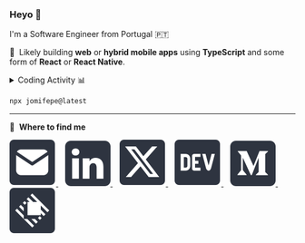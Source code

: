 ### Heyo 👋

I'm a Software Engineer from Portugal 🇵🇹

💙 &nbsp;Likely building **web** or **hybrid mobile apps** using **TypeScript** and some form of **React** or **React Native**.

<details>
<summary>Coding Activity 📊</summary>

### Coding Frequency

<a href="https://wakatime.com">
  <picture>
    <source media="(prefers-color-scheme: dark)" srcset="https://wakatime.com/share/@e43c70f4-aa53-43c9-9aaf-800f002e09d8/5e5ba0ab-6993-4550-bf58-e0f08d623586.svg">
    <source media="(prefers-color-scheme: light)" srcset="https://wakatime.com/share/@e43c70f4-aa53-43c9-9aaf-800f002e09d8/5f4ea6fe-ea86-49f4-a845-8635f008bf21.svg">
    <img alt="Graph showing my coding activity (last year)." src="https://wakatime.com/share/@e43c70f4-aa53-43c9-9aaf-800f002e09d8/5f4ea6fe-ea86-49f4-a845-8635f008bf21.svg">
  </picture>
</a>
  
### Top Languages (all time)

<a href="https://wakatime.com">
  <picture>
    <source media="(prefers-color-scheme: dark)" srcset="https://wakatime.com/share/@e43c70f4-aa53-43c9-9aaf-800f002e09d8/766f1053-54e8-4059-ba44-954d543a9cae.svg">
    <source media="(prefers-color-scheme: light)" srcset="https://wakatime.com/share/@e43c70f4-aa53-43c9-9aaf-800f002e09d8/8b7a2bfd-0c53-49fd-9b9b-426808db2374.svg">
    <img alt="Graph showing my top most used languages of all time." src="https://wakatime.com/share/@e43c70f4-aa53-43c9-9aaf-800f002e09d8/8b7a2bfd-0c53-49fd-9b9b-426808db2374.svg">
  </picture>
</a>

</details>

```bash
npx jomifepe@latest
```

---

💬 &nbsp;**Where to find me**

<a href="mailto:contact@jomifepe.dev" title="Email">
  <picture>
    <source media="(prefers-color-scheme: dark)" srcset="https://raw.githubusercontent.com/jomifepe/jomifepe/main/assets/email-light.svg">
    <source media="(prefers-color-scheme: light)" srcset="https://raw.githubusercontent.com/jomifepe/jomifepe/main/assets/email-dark.svg">
    <img alt="Email logo" src="https://raw.githubusercontent.com/jomifepe/jomifepe/main/assets/email-dark.svg">
  </picture>
</a>
&nbsp;&nbsp;
<a href="https://www.linkedin.com/in/jomifepe" title="LinkedIn">
  <picture>
    <source media="(prefers-color-scheme: dark)" srcset="https://raw.githubusercontent.com/jomifepe/jomifepe/main/assets/linkedin-light.svg">
    <source media="(prefers-color-scheme: light)" srcset="https://raw.githubusercontent.com/jomifepe/jomifepe/main/assets/linkedin-dark.svg">
    <img alt="LinkedIn logo" src="https://raw.githubusercontent.com/jomifepe/jomifepe/main/assets/linkedin-dark.svg">
  </picture>
</a>
&nbsp;&nbsp;
<a href="https://x.com/jomifepe" title="X">
  <picture>
    <source media="(prefers-color-scheme: dark)" srcset="https://raw.githubusercontent.com/jomifepe/jomifepe/main/assets/x-light.svg">
    <source media="(prefers-color-scheme: light)" srcset="https://raw.githubusercontent.com/jomifepe/jomifepe/main/assets/x-dark.svg">
    <img alt="X logo" src="https://raw.githubusercontent.com/jomifepe/jomifepe/main/assets/x-dark.svg">
  </picture>
</a>
&nbsp;&nbsp;
<a href="https://dev.to/jomifepe" title="Dev">
  <picture>
    <source media="(prefers-color-scheme: dark)" srcset="https://raw.githubusercontent.com/jomifepe/jomifepe/main/assets/dev-light.svg">
    <source media="(prefers-color-scheme: light)" srcset="https://raw.githubusercontent.com/jomifepe/jomifepe/main/assets/dev-dark.svg">
    <img alt="Dev logo" src="https://raw.githubusercontent.com/jomifepe/jomifepe/main/assets/dev-dark.svg">
  </picture>
</a>
&nbsp;&nbsp;
<a href="https://medium.com/@jomifepe" title="Medium">
  <picture>
    <source media="(prefers-color-scheme: dark)" srcset="https://raw.githubusercontent.com/jomifepe/jomifepe/main/assets/medium-light.svg">
    <source media="(prefers-color-scheme: light)" srcset="https://raw.githubusercontent.com/jomifepe/jomifepe/main/assets/medium-dark.svg">
    <img alt="Medium logo" src="https://raw.githubusercontent.com/jomifepe/jomifepe/main/assets/medium-dark.svg">
  </picture>
</a>
&nbsp;&nbsp;
<a href="https://www.raycast.com/jomifepe" title="Raycast">
  <picture>
    <source media="(prefers-color-scheme: dark)" srcset="https://raw.githubusercontent.com/jomifepe/jomifepe/main/assets/raycast-light.svg">
    <source media="(prefers-color-scheme: light)" srcset="https://raw.githubusercontent.com/jomifepe/jomifepe/main/assets/raycast-dark.svg">
    <img alt="Raycast logo" src="https://raw.githubusercontent.com/jomifepe/jomifepe/main/assets/raycast-dark.svg">
  </picture>
</a>